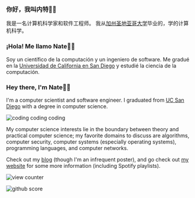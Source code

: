 ### 你好，我叫内特👋🏾

我是一名计算机科学家和软件工程师。
我从<a href="https://cse.ucsd.edu" target="_blank">加州圣地亚哥大学</a>毕业的，学的计算机科学。
<br/>

### ¡Hola! Me llamo Nate👋🏾
Soy un científico de la computación y un ingeniero de software. Me gradué en la <a href="https://cse.ucsd.edu" target="_blank">Universidad de California en San Diego</a> y estudié la ciencia de la computación.

### Hey there, I'm Nate👋🏾
I'm a computer scientist and software engineer. I graduated from <a href="https://cse.ucsd.edu" target="_blank">UC San Diego</a> with a degree in computer science.

![coding coding coding](https://external-content.duckduckgo.com/iu/?u=https%3A%2F%2Fmedia.giphy.com%2Fmedia%2FZVik7pBtu9dNS%2Fgiphy.gif&f=1&nofb=1)

<!--- ![vaporwave vibes bro](https://external-content.duckduckgo.com/iu/?u=https%3A%2F%2Fthumbs.gfycat.com%2FBraveOptimalBaleenwhale-size_restricted.gif&f=1&nofb=1) --->


My computer science interests lie in the boundary
between theory and practical computer science; my favorite domains to discuss
are algorithms, computer security, computer systems (especially operating systems),
programming languages, and computer networks.
<br/>

Check out my <a href="https://nate-browne.github.io/innermachinations"
target="_blank">blog</a> (though I'm an infrequent poster), and go check out
<a href="https://nate-browne.github.io">my website</a> for some more information
(including Spotify playlists).

![view counter](https://komarev.com/ghpvc/?username=nate-browne&style=flat-square)

![github score](https://github-readme-stats.vercel.app/api?username=nate-browne&show_icons=true&locale=en&theme=tokyonight&count_private=true&include_all_commits=true)
